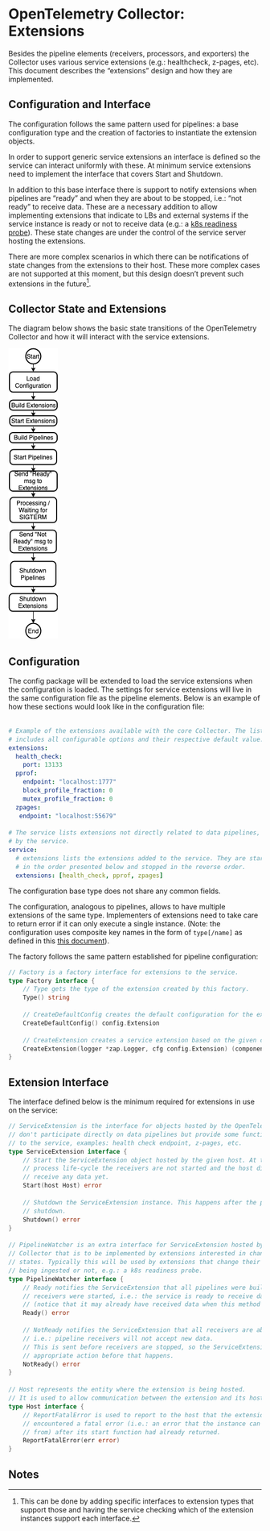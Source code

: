 # OpenTelemetry Collector: Extensions

Besides the pipeline elements (receivers, processors, and exporters) the Collector
uses various service extensions (e.g.: healthcheck, z-pages, etc). 
This document describes the “extensions” design and how they are implemented.

## Configuration and Interface

The configuration follows the same pattern used for pipelines: a base 
configuration type and the creation of factories to instantiate the extension 
objects.

In order to support generic service extensions an interface is defined 
so the service can interact uniformly with these. At minimum service extensions
need to implement the interface that covers Start and Shutdown. 

In addition to this base interface there is support to notify extensions when 
pipelines are “ready” and when they are about to be stopped, i.e.: “not ready” 
to receive data. These are a necessary addition to allow implementing extensions 
that indicate to LBs and external systems if the service instance is ready or 
not to receive data 
(e.g.: a [k8s readiness probe](https://kubernetes.io/docs/tasks/configure-pod-container/configure-liveness-readiness-probes/#define-readiness-probes)). 
These state changes are under the control of the service server hosting 
the extensions.

There are more complex scenarios in which there can be notifications of state 
changes from the extensions to their host. These more complex cases are not 
supported at this moment, but this design doesn’t prevent such extensions in the
future[^1].


## Collector State and Extensions

The diagram below shows the basic state transitions of the OpenTelemetry Collector 
and how it will interact with the service extensions.

![ServiceLifeCycle](images/design-service-lifecycle.png)


## Configuration

The config package will be extended to load the service extensions when the 
configuration is loaded. The settings for service extensions will live in the 
same configuration file as the pipeline elements. Below is an example of how 
these sections would look like in the configuration file:

```yaml

# Example of the extensions available with the core Collector. The list below
# includes all configurable options and their respective default value.
extensions:
  health_check:
    port: 13133
  pprof:
    endpoint: "localhost:1777"
    block_profile_fraction: 0
    mutex_profile_fraction: 0
  zpages:
   endpoint: "localhost:55679"

# The service lists extensions not directly related to data pipelines, but used
# by the service.
service:
  # extensions lists the extensions added to the service. They are started
  # in the order presented below and stopped in the reverse order.
  extensions: [health_check, pprof, zpages]
```

The configuration base type does not share any common fields.

The configuration, analogous to pipelines, allows to have multiple extensions of
the same type. Implementers of extensions need to take care to return error 
if it can only execute a single instance. (Note: the configuration uses composite
key names in the form of `type[/name]` 
as defined in this [this document](https://docs.google.com/document/d/1NeheFG7DmcUYo_h2vLtNRlia9x5wOJMlV4QKEK05FhQ/edit#)).

The factory follows the same pattern established for pipeline configuration:

```go
// Factory is a factory interface for extensions to the service.
type Factory interface {
    // Type gets the type of the extension created by this factory.
    Type() string 

    // CreateDefaultConfig creates the default configuration for the extension.
    CreateDefaultConfig() config.Extension

    // CreateExtension creates a service extension based on the given config.
    CreateExtension(logger *zap.Logger, cfg config.Extension) (component.Extension, error)
}
```


## Extension Interface

The interface defined below is the minimum required for 
extensions in use on the service:

```go
// ServiceExtension is the interface for objects hosted by the OpenTelemetry Collector that
// don't participate directly on data pipelines but provide some functionality
// to the service, examples: health check endpoint, z-pages, etc.
type ServiceExtension interface {
	// Start the ServiceExtension object hosted by the given host. At this point in the
	// process life-cycle the receivers are not started and the host did not
	// receive any data yet.
	Start(host Host) error

	// Shutdown the ServiceExtension instance. This happens after the pipelines were
	// shutdown.
	Shutdown() error
}

// PipelineWatcher is an extra interface for ServiceExtension hosted by the OpenTelemetry
// Collector that is to be implemented by extensions interested in changes to pipeline
// states. Typically this will be used by extensions that change their behavior if data is
// being ingested or not, e.g.: a k8s readiness probe.
type PipelineWatcher interface {
	// Ready notifies the ServiceExtension that all pipelines were built and the
	// receivers were started, i.e.: the service is ready to receive data
	// (notice that it may already have received data when this method is called).
	Ready() error

	// NotReady notifies the ServiceExtension that all receivers are about to be stopped,
	// i.e.: pipeline receivers will not accept new data.
	// This is sent before receivers are stopped, so the ServiceExtension can take any
	// appropriate action before that happens.
	NotReady() error
}

// Host represents the entity where the extension is being hosted.
// It is used to allow communication between the extension and its host.
type Host interface {
	// ReportFatalError is used to report to the host that the extension
	// encountered a fatal error (i.e.: an error that the instance can't recover
	// from) after its start function had already returned.
	ReportFatalError(err error)
}
```

## Notes

[^1]:
     This can be done by adding specific interfaces to extension types that support 
     those and having the service checking which of the extension instances support 
     each interface.
